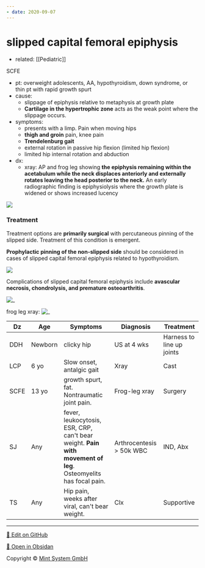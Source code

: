 ```yaml
---
- date: 2020-09-07
---
```


# slipped capital femoral epiphysis

- related: [[Pediatric]]

SCFE

- pt: overweight adolescents, AA, hypothyroidism, down syndrome, or thin pt with rapid growth spurt
- cause:
	- slippage of epiphysis relative to metaphysis at growth plate
	- **Cartilage in the hypertrophic zone** acts as the weak point where the slippage occurs.
- symptoms:
	- presents with a limp. Pain when moving hips
	- **thigh and groin** pain, knee pain
	- **Trendelenburg gait**
	- external rotation in passive hip flexion (limited hip flexion)
	- limited hip internal rotation and abduction
- dx:
	- xray: AP and frog leg showing **the epiphysis remaining within the acetabulum while the neck displaces anteriorly and externally rotates leaving the head posterior to the neck.** An early radiographic finding is epiphysiolysis where the growth plate is widened or shows increased lucency

![](https://photos.thisispiggy.com/file/wikiFiles/435407EA-6E39-4900-A3E5-37DB597F4226.jpg)

### Treatment

Treatment options are **primarily surgical** with percutaneous pinning of the slipped side. Treatment of this condition is emergent.

**Prophylactic pinning of the non-slipped side** should be considered in cases of slipped capital femoral epiphysis related to hypothyroidism.

![](https://photos.thisispiggy.com/file/wikiFiles/ECC1E9F0-59C0-42CF-916E-E6F949C4F260.jpg)

Complications of slipped capital femoral epiphysis include **avascular necrosis, chondrolysis, and premature osteoarthritis**.

![_](https://i.imgur.com/6jBCf0y.png)

frog leg xray:
![_](https://i.imgur.com/YW08LFX.png)

| Dz   | Age     | Symptoms                                 | Diagnosis                | Treatment                 |
| ---- | ------- | ---------------------------------------- | ------------------------ | ------------------------- |
| DDH  | Newborn | clicky hip                               | US at 4 wks              | Harness to line up joints |
| LCP  | 6 yo    | Slow onset, antalgic gait                | Xray                     | Cast                      |
| SCFE | 13 yo   | growth spurt, fat. Nontraumatic joint pain. | Frog-leg xray            | Surgery                   |
| SJ   | Any     | fever, leukocytosis, ESR, CRP, can't bear weight. **Pain with movement of leg**. Osteomyelits has focal pain. | Arthrocentesis > 50k WBC | IND, Abx                  |
| TS   | Any     | Hip pain, weeks after viral, can't bear weight. | Clx                      | Supportive                |


<hr>

[📝 Edit on GitHub](https://github.com/Mint-System/Knowledge/blob/master/slipped%20capital%20femoral%20epiphysis.md)

[📂 Open in Obsidan](obsidian://open?vault=Knowledge%20Mint%20System&file=slipped%20capital%20femoral%20epiphysis.md ':target=_self')

<footer>Copyright © <a href="https://www.mint-system.ch/">Mint System GmbH</a></footer>